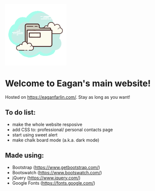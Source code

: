 ![Site-Logo](/Global/Images/Site-Logo.png)

# Welcome to Eagan's main website!
Hosted on https://eaganfarlin.com/.
Stay as long as you want!

## To do list:
- make the whole website resposive
- add CSS to: professional/ personal contacts page
- start using sweet alert
- make chalk board mode (a.k.a. dark mode)

## Made using:
- Bootstrap (https://www.getbootstrap.com/)
- Bootswatch (https://www.bootswatch.com/)
- jQuery (https://www.jquery.com/)
- Google Fonts (https://fonts.google.com/)